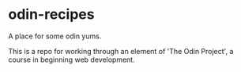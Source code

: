 # odin-recipes
A place for some odin yums.

This is a repo for working through an element of 'The Odin Project', a course in beginning web development.